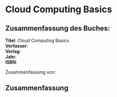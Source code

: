 # Cloud Computing Basics

## Zusammenfassung des Buches:

**Titel**: Cloud Computing Basics  
**Verfasser**:  
**Verlag**:  
**Jahr**:  
**ISBN**:

Zusammenfassung von:

## Zusammenfassung



